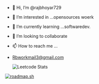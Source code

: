 - 👋 Hi, I’m @rajbhoyar729
- 👀 I’m interested in ...opensources woerk
- 🌱 I’m currently learning ...softwaredev.
- 💞️ I’m looking to collaborate 
- 📫 How to reach me ...
- Rbworkmail3@gmail.com

  ![Leetcode Stats]([[https://leetcard.jacoblin.cool/JacobLinCool](https://leetcode.com/raj729/](https://leetcard.jacoblin.cool/raj729?theme=dark&font=IBM%20Plex%20Sans%20Condensed&ext=activity)))

[![roadmap.sh](https://api.roadmap.sh/v1-badge/wide/64f3db3eb128dce3cba2331f?variant=dark&roadmaps=python%2Cfull-stack)](https://roadmap.sh)


